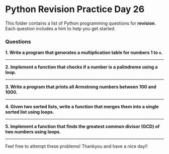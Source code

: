 # Python Revision Practice **Day 26**

This folder contains a list of Python programming questions for **revision**. Each question includes a hint to help you get started.

### Questions

**1. Write a program that generates a multiplication table for numbers 1 to `n`.**

---


**2. Implement a function that checks if a number is a palindrome using a loop.**

---


**3. Write a program that prints all Armstrong numbers between 100 and 1000.**

---


**4. Given two sorted lists, write a function that merges them into a single sorted list using loops.**

---


**5. Implement a function that finds the greatest common divisor (GCD) of two numbers using loops.**

---



Feel free to attempt these problems!
Thankyou and have a nice day!!
